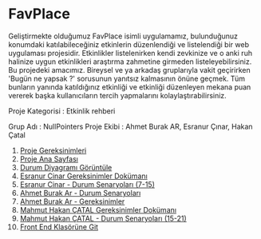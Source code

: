 # FavPlace


Geliştirmekte olduğumuz FavPlace isimli uygulamamız, bulunduğunuz konumdaki katılabileceğiniz etkinlerin düzenlendiği ve listelendiği bir web uygulaması projesidir. Etkinlikler listelenirken kendi zevkinize ve o anki ruh halinize uygun etkinlikleri araştırma zahmetine girmeden listeleyebilirsiniz. Bu projedeki amacımız. Bireysel ve ya arkadaş gruplarıyla vakit geçirirken 'Bugün ne yapsak ?' sorusunun yanıtsız kalmasının önüne geçmek. Tüm bunların yanında katıldığınız etkinliği ve etkinliği düzenleyen mekana puan vererek başka kullanıcıların tercih yapmalarını kolaylaştırabilirsiniz.



Proje Kategorisi : Etkinlik rehberi



Grup Adı : NullPointers 
Proje Ekibi : Ahmet Burak AR, Esranur Çınar, Hakan Çatal

1. [Proje Gereksinimleri](https://github.com/rakarubtemha/FavPlace/blob/main/Proje%20Gereksinimleri)
2. [Proje Ana Sayfası](https://github.com/rakarubtemha/FavPlace/blob/main/README.md)
3. [Durum Diyagramı Görüntüle](https://github.com/rakarubtemha/FavPlace/blob/main/durum%20diyagram%C4%B1.jpeg)
4. [Esranur Cinar Gereksinimler Dokümanı](https://github.com/rakarubtemha/FavPlace/blob/main/esranurcinar%20gereksinimlerr)
5. [Esranur Cinar - Durum Senaryoları (7-15)](https://github.com/rakarubtemha/FavPlace/blob/main/DURUM.SENARYOLARI.pdf)
6. [Ahmet Burak Ar - Durum Senaryoları](https://github.com/rakarubtemha/FavPlace/blob/patch-3/%20Kullan%C4%B1c%C4%B1%20Bas%CC%A7ar%C4%B1%20Senaryolar%C4%B1%20(UC1-UC7).pdf)
7. [Ahmet Burak Ar - Gereksinimler](https://github.com/rakarubtemha/FavPlace/blob/patch-1/Ahmet%20Burak%20Ar%20Gereksinimler)
8. [Mahmut Hakan ÇATAL Gereksinimler Dokümanı](https://github.com/rakarubtemha/FavPlace/blob/main/MAHMUT%20HAKAN%20%C3%87ATAL%20GEREKS%C4%B0N%C4%B0MLER)
9. [Mahmut Hakan ÇATAL - Durum Senaryoları (15-21)](https://github.com/rakarubtemha/FavPlace/blob/main/Use_Case_Senaryolari_MAHMUT%20HAKAN%20%C3%87ATAL_%20UC15-UC21.pdf)
10. [Front End Klasörüne Git](https://github.com/rakarubtemha/FavPlace/tree/f1f8000734c17c1916fdda8bddde800cee932d00/Frontend)
